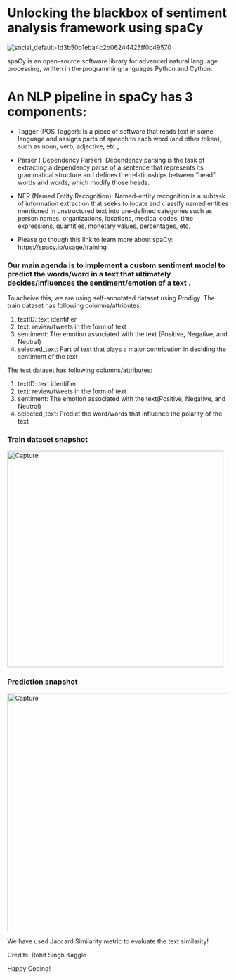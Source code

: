 # Unlocking the blackbox of sentiment analysis framework using spaCy

![social_default-1d3b50b1eba4c2b06244425ff0c49570](https://user-images.githubusercontent.com/66754032/94864408-8bb05680-0401-11eb-9a93-298cd02a1e53.jpg)

spaCy is an open-source software library for advanced natural language processing, written in the programming languages Python and Cython. 

# An NLP pipeline in spaCy has 3 components:
- Tagger (POS Tagger): Is a piece of software that reads text in some language and assigns parts of speech to each word (and other token), such as noun, verb, adjective, etc.,
- Parser ( Dependency Parser): Dependency parsing is the task of extracting a dependency parse of a sentence that represents its grammatical structure and defines the relationships between “head” words and words, which modify those heads.
- NER (Named Entity Recognition): Named-entity recognition is a subtask of information extraction that seeks to locate and classify named entities mentioned in unstructured text into pre-defined categories such as person names, organizations, locations, medical codes, time expressions, quantities, monetary values, percentages, etc.

- Please go though this link to learn more about spaCy: https://spacy.io/usage/training

### Our main agenda is to implement a custom sentiment model to predict the words/word in a text that ultimately decides/influences the sentiment/emotion of a text . 


To acheive this, we are using self-annotated dataset using Prodigy. The train dataset has following columns/attributes:

1. textID: text identifier
2. text: review/tweets in the form of text
3. sentiment: The emotion associated with the text (Positive, Negative, and Neutral)
4. selected_text: Part of text that plays a major contribution in deciding the sentiment of the text

The test dataset has following columns/attributes:

1. textID: text identifier
2. text: review/tweets in the form of text
3. sentiment: The emotion associated with the text(Positive, Negative, and Neutral)
4. selected_text: Predict the word/words that influence the polarity of the text

### Train dataset snapshot

<img width="492" alt="Capture" src="https://user-images.githubusercontent.com/66754032/95028113-8a7e6400-0663-11eb-9cfe-55e4d2ee373d.PNG">

### Prediction snapshot

<img width="541" alt="Capture" src="https://user-images.githubusercontent.com/66754032/95028170-f2cd4580-0663-11eb-8311-29378dbd72b3.PNG">

We have used Jaccard Similarity metric to evaluate the text similarity!

Credits: Rohit Singh Kaggle


Happy Coding!


